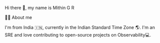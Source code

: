 Hi there 👋, my name is Mithin G R

🙋‍♂️ About me

I'm from India 🇮🇳, currently in the Indian Standard Time Zone 🌎. I'm an SRE and love contributing to open-source projects on Observability💻.

